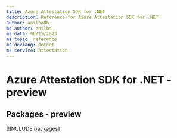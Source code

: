 ```yaml
---
title: Azure Attestation SDK for .NET
description: Reference for Azure Attestation SDK for .NET
author: anilba06
ms.author: anilba
ms.data: 06/15/2023
ms.topic: reference
ms.devlang: dotnet
ms.service: attestation
---
```

# Azure Attestation SDK for .NET - preview
## Packages - preview
[!INCLUDE [packages](attestation-index.md)]